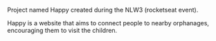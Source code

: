 Project named Happy created during the NLW3 (rocketseat event). 

Happy is a website that aims to connect people to nearby orphanages, encouraging them to visit the children. 